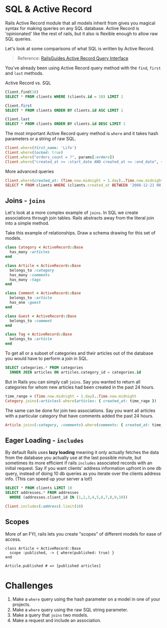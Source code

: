 # SQL & Active Record

Rails Active Record module that all models inherit from gives you magical syntax for making queries on any SQL database. Active Record is 'opinionated' like the rest of rails, but it also is flexible enough to allow raw SQL queries.

Let's look at some comparisons of what SQL is written by Active Record.

> Reference: [RailsGuides Active Record Query Interface](http://guides.rubyonrails.org/active_record_querying.html)

You've already been using Active Record query method with the `find`, `first` and `last` methods.

Active Record vs. SQL
```sql
Client.find(10)
SELECT * FROM clients WHERE (clients.id = 10) LIMIT 1

Client.first
SELECT * FROM clients ORDER BY clients.id ASC LIMIT 1

Client.last
SELECT * FROM clients ORDER BY clients.id DESC LIMIT 1
```

The most important Active Record query method is `where` and it takes hash parameters or a string of raw SQL.

```ruby
Client.where(first_name: 'Lifo')
Client.where(locked: true)
Client.where("orders_count = ?", params[:orders])
Client.where("created_at >= :start_date AND created_at <= :end_date", {start_date: params[:start_date], end_date: params[:end_date]})
```

More advanced queries
```ruby
Client.where(created_at: (Time.now.midnight - 1.day)..Time.now.midnight)
SELECT * FROM clients WHERE (clients.created_at BETWEEN '2008-12-21 00:00:00' AND '2008-12-22 00:00:00')
```

## Joins - `joins`

Let's look at a more complex example of `joins`. In SQL we create associations through join tables. Rails abstracts away from the literal join into a simple method.

Take this example of relationships. Draw a schema drawing for this set of models.

```ruby
class Category < ActiveRecord::Base
  has_many :articles
end

class Article < ActiveRecord::Base
  belongs_to :category
  has_many :comments
  has_many :tags
end

class Comment < ActiveRecord::Base
  belongs_to :article
  has_one :guest
end

class Guest < ActiveRecord::Base
  belongs_to :comment
end

class Tag < ActiveRecord::Base
  belongs_to :article
end
```

To get all or a subset of categories and their articles out of the database you would have to perform a join in SQL.

```sql
SELECT categories.* FROM categories
  INNER JOIN articles ON articles.category_id = categories.id
```

But in Rails you can simply call `joins`. Say you wanted to return all categories for whom new articles had been created in the past 24 hours.

```ruby
time_range = (Time.now.midnight - 1.day)..Time.now.midnight
Category.joins(:articles).where(articles: { created_at: time_rage })
```

The same can be done for join two associations. Say you want all articles with a particular category that have comments added the past 24 hours.

```ruby
Article.joins(:category, :comments).where(comments: { created_at: time_rage }).where(category: "Top Stories")
```

## Eager Loading - `includes`

By default Rails uses **lazy loading** meaning it only actually fetches the data from the database you actually use at the last possible minute, but sometimes its more efficient if rails `includes` associated records with an initial request. Say if you want clients' address information upfront in one db query, instead of doing 10 db queries as you iterate over the clients address info. (This can speed up your server a lot!)

```sql
SELECT * FROM clients LIMIT 10
SELECT addresses.* FROM addresses
  WHERE (addresses.client_id IN (1,2,3,4,5,6,7,8,9,10))
```

```ruby
Client.includes(:address).limit(10)
```

## Scopes

More of an FYI, rails lets you create "scopes" of different models for ease of access.

```
class Article < ActiveRecord::Base
  scope :published, -> { where(published: true) }
end

Article.published # => [published articles]
```

# Challenges

1. Make a `where` query using the hash parameter on a model in one of your projects.
2. Make a `where` query using the raw SQL string parameter.
3. Make a query that `joins` two models.
4. Make a request and include an association.
